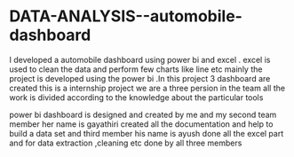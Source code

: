 # DATA-ANALYSIS--automobile-dashboard
I developed a automobile dashboard using power bi and excel . excel is used to clean the data and perform few charts like line etc mainly the project is developed using the power bi .In this project 3 dashboard are created this is a internship project 
we are a three persion in the team all the work is divided according to the knowledge about the particular tools

 power bi dashboard is designed and created by me and my second team member her name is gayathiri created all the documentation and help to build a data set and third member his name is ayush done all the excel part and for data extraction ,cleaning etc done by all three members
